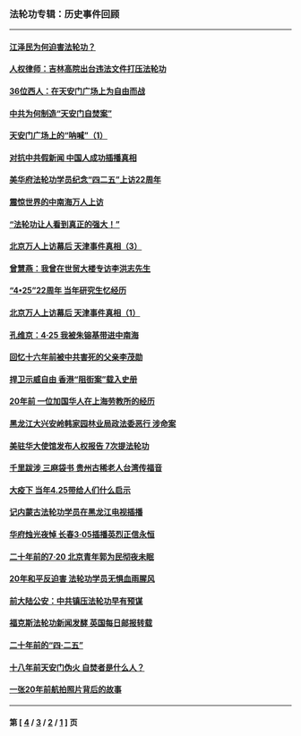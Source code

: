 ### 法轮功专辑：历史事件回顾
---
#### [江泽民为何迫害法轮功？](../../pages/nf5793/n13876324.md?08080430) 
#### [人权律师：吉林高院出台违法文件打压法轮功](../../pages/nf5793/n13825665.md?08080430) 
#### [36位西人：在天安门广场上为自由而战](../../pages/nf5793/n13390029.md?08080430) 
#### [中共为何制造“天安门自焚案”](../../pages/nf5793/n13183270.md?08080430) 
#### [天安门广场上的“呐喊”（1）](../../pages/nf5793/n13105277.md?08080430) 
#### [对抗中共假新闻 中国人成功插播真相](../../pages/nf5793/n12910618.md?08080430) 
#### [美华府法轮功学员纪念“四二五”上访22周年](../../pages/nf5793/n12904445.md?08080430) 
#### [震惊世界的中南海万人上访](../../pages/nf5793/n12903976.md?08080430) 
#### [“法轮功让人看到真正的强大！”](../../pages/nf5793/n12903195.md?08080430) 
#### [北京万人上访幕后 天津事件真相（3）](../../pages/nf5793/n12902807.md?08080430) 
#### [曾慧燕：我曾在世贸大楼专访李洪志先生](../../pages/nf5793/n12898729.md?08080430) 
#### [“4•25”22周年 当年研究生忆经历](../../pages/nf5793/n12894152.md?08080430) 
#### [北京万人上访幕后 天津事件真相（1）](../../pages/nf5793/n12885174.md?08080430) 
#### [孔维京：4·25 我被朱镕基带进中南海](../../pages/nf5793/n12864987.md?08080430) 
#### [回忆十六年前被中共害死的父亲李茂勋](../../pages/nf5793/n12880270.md?08080430) 
#### [捍卫示威自由 香港“阻街案”载入史册](../../pages/nf5793/n12811245.md?08080430) 
#### [20年前 一位加国华人在上海劳教所的经历](../../pages/nf5793/n12707932.md?08080430) 
#### [黑龙江大兴安岭韩家园林业局政法委恶行 涉命案](../../pages/nf5793/n12622815.md?08080430) 
#### [美驻华大使馆发布人权报告 7次提法轮功](../../pages/nf5793/n12520541.md?08080430) 
#### [千里跋涉 三麻袋书 贵州古稀老人台湾传福音](../../pages/nf5793/n12198750.md?08080430) 
#### [大疫下 当年4.25带给人们什么启示](../../pages/nf5793/n12058565.md?08080430) 
#### [记内蒙古法轮功学员在黑龙江电视插播](../../pages/nf5793/n11699194.md?08080430) 
#### [华府烛光夜悼 长春3·05插播英烈正信永恒](../../pages/nf5793/n11397432.md?08080430) 
#### [二十年前的7·20 北京青年郭为民彻夜未眠](../../pages/nf5793/n11354195.md?08080430) 
#### [20年和平反迫害 法轮功学员无惧血雨腥风](../../pages/nf5793/n11348279.md?08080430) 
#### [前大陆公安：中共镇压法轮功早有预谋](../../pages/nf5793/n11352168.md?08080430) 
#### [福克斯法轮功新闻发酵  英国每日邮报转载](../../pages/nf5793/n11285952.md?08080430) 
#### [二十年前的“四·二五”](../../pages/nf5793/n11207639.md?08080430) 
#### [十八年前天安门伪火 自焚者是什么人？](../../pages/nf5793/n10996556.md?08080430) 
#### [一张20年前航拍照片背后的故事](../../pages/nf5793/n10693797.md?08080430) 

---
#### 第 [ [4](./4.md?08080430) / [3](./3.md?08080430) / [2](./2.md?08080430) / [1](./1.md?08080430) ] 页

